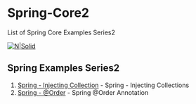 # Spring-Core2
List of Spring Core Examples Series2

[![N|Solid](https://javabydeveloper.com/wp-content/uploads/2017/08/Untitled-5.png)](https://javabydeveloper.com/category/spring-framework/)

## Spring Examples Series2

1. [Spring - Injecting Collection](https://javabydeveloper.com/spring-injecting-collections/) - Spring - Injecting Collections
2. [Spring - @Order](https://javabydeveloper.com/using-order-in-spring/) - Spring @Order Annotation 
